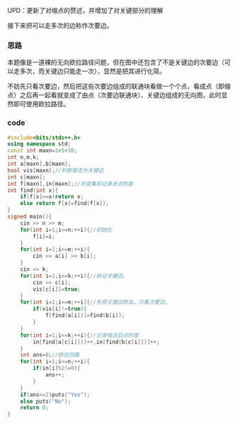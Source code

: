 UPD：更新了对缩点的赘述，并增加了对关键部分的理解

接下来把可以走多次的边称作次要边。
### 思路
本题像是一道裸的无向欧拉路径问题，但在图中还包含了不是关键边的次要边（可以走多次，而关键边只能走一次），显然是把其进行化简。

不妨先只看次要边，然后把这些次要边组成的联通块看做一个个点，看成点（即缩点）之后再一起看就变成了由点（次要边联通块）、关键边组成的无向图，此时显然即可使用欧拉路径。
### code
```cpp
#include<bits/stdc++.h>
using namespace std;
const int maxn=2e5+10;
int n,m,k;
int a[maxn],b[maxn];
bool vis[maxn];//判断是否为关键边
int c[maxn];
int f[maxn],in[maxn];//并查集和记录该点的度
int find(int x){
	if(f[x]==x)return x;
	else return f[x]=find(f[x]);
}
signed main(){
	cin >> n >> m;
	for(int i=1;i<=n;++i){//初始化
		f[i]=i;
	}
	for(int i=1;i<=m;++i){
		cin >> a[i] >> b[i];
	}
	cin >> k;
	for(int i=1;i<=k;++i){//标记关键边。
		cin >> c[i];
		vis[c[i]]=true;
	}
	for(int i=1;i<=m;++i){//先把关键边除去，只看次要边。
		if(vis[i]!=true){
			f[find(a[i])]=find(b[i]);
		}
	}
	for(int i=1;i<=k;++i){//记录缩点后点的度
		in[find(a[c[i]])]++,in[find(b[c[i]])]++;
	}
	int ans=0;//欧拉回路
	for(int i=1;i<=n;++i){
		if(in[i]%2!=0){
			ans++;
		}
	}
	if(ans<=2)puts("Yes");
	else puts("No");
	return 0;
}
```